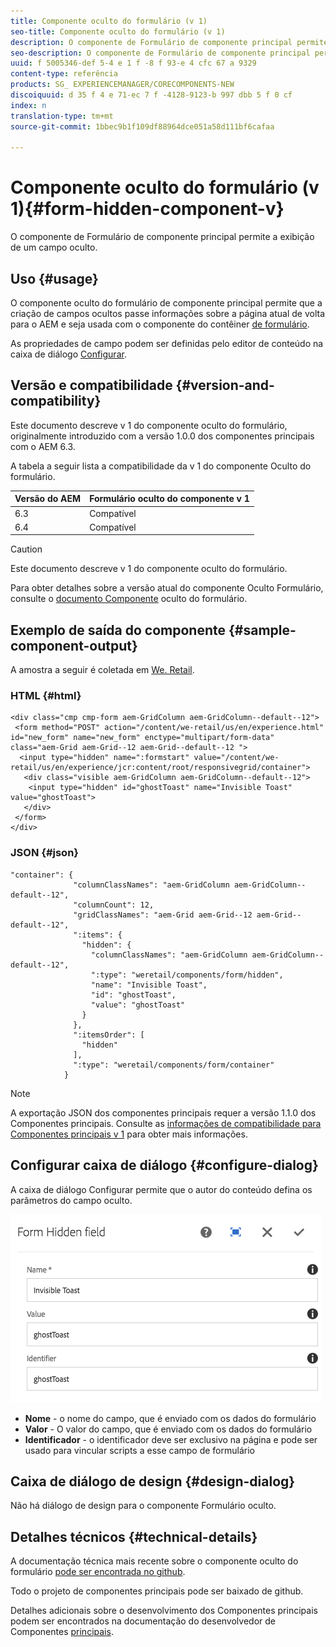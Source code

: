 ```yaml
---
title: Componente oculto do formulário (v 1)
seo-title: Componente oculto do formulário (v 1)
description: O componente de Formulário de componente principal permite a exibição de um campo oculto.
seo-description: O componente de Formulário de componente principal permite a exibição de um campo oculto.
uuid: f 5005346-def 5-4 e 1 f -8 f 93-e 4 cfc 67 a 9329
content-type: referência
products: SG_ EXPERIENCEMANAGER/CORECOMPONENTS-NEW
discoiquuid: d 35 f 4 e 71-ec 7 f -4128-9123-b 997 dbb 5 f 0 cf
index: n
translation-type: tm+mt
source-git-commit: 1bbec9b1f109df88964dce051a58d111bf6cafaa

---
```



# Componente oculto do formulário (v 1){#form-hidden-component-v}

O componente de Formulário de componente principal permite a exibição de um campo oculto.

## Uso {#usage}

O componente oculto do formulário de componente principal permite que a criação de campos ocultos passe informações sobre a página atual de volta para o AEM e seja usada com o componente do contêiner [de formulário](form-container.md).

As propriedades de campo podem ser definidas pelo editor de conteúdo na caixa de diálogo [Configurar](#configure-dialog).

## Versão e compatibilidade {#version-and-compatibility}

Este documento descreve v 1 do componente oculto do formulário, originalmente introduzido com a versão 1.0.0 dos componentes principais com o AEM 6.3.

A tabela a seguir lista a compatibilidade da v 1 do componente Oculto do formulário.

| Versão do AEM | Formulário oculto do componente v 1 |
|--- |--- |
| 6.3 | Compatível |
| 6.4 | Compatível |

>[!CAUTION]
>
>Este documento descreve v 1 do componente oculto do formulário.
>
>Para obter detalhes sobre a versão atual do componente Oculto Formulário, consulte o [documento Componente](form-hidden.md) oculto do formulário.

## Exemplo de saída do componente {#sample-component-output}

A amostra a seguir é coletada em [We. Retail](https://helpx.adobe.com/experience-manager/6-4/sites/developing/using/we-retail.html).

### HTML {#html}

```
<div class="cmp cmp-form aem-GridColumn aem-GridColumn--default--12">
 <form method="POST" action="/content/we-retail/us/en/experience.html" id="new_form" name="new_form" enctype="multipart/form-data" class="aem-Grid aem-Grid--12 aem-Grid--default--12 ">
  <input type="hidden" name=":formstart" value="/content/we-retail/us/en/experience/jcr:content/root/responsivegrid/container">
   <div class="visible aem-GridColumn aem-GridColumn--default--12">
    <input type="hidden" id="ghostToast" name="Invisible Toast" value="ghostToast">
   </div>
 </form>
</div>
```

### JSON {#json}

```
"container": {
              "columnClassNames": "aem-GridColumn aem-GridColumn--default--12",
              "columnCount": 12,
              "gridClassNames": "aem-Grid aem-Grid--12 aem-Grid--default--12",
              ":items": {
                "hidden": {
                  "columnClassNames": "aem-GridColumn aem-GridColumn--default--12",
                  ":type": "weretail/components/form/hidden",
                  "name": "Invisible Toast",
                  "id": "ghostToast",
                  "value": "ghostToast"
                }
              },
              ":itemsOrder": [
                "hidden"
              ],
              ":type": "weretail/components/form/container"
            }
```

>[!NOTE]
>
>A exportação JSON dos componentes principais requer a versão 1.1.0 dos Componentes principais. Consulte as [informações de compatibilidade para Componentes principais v 1](versions.md#release-history-and-compatibility) para obter mais informações.

## Configurar caixa de diálogo {#configure-dialog}

A caixa de diálogo Configurar permite que o autor do conteúdo defina os parâmetros do campo oculto.

![](assets/chlimage_1-26.png)

* **Nome** - o nome do campo, que é enviado com os dados do formulário
* **Valor** - O valor do campo, que é enviado com os dados do formulário
* **Identificador** - o identificador deve ser exclusivo na página e pode ser usado para vincular scripts a esse campo de formulário

## Caixa de diálogo de design {#design-dialog}

Não há diálogo de design para o componente Formulário oculto.

## Detalhes técnicos {#technical-details}

A documentação técnica mais recente sobre o componente oculto do formulário [pode ser encontrada no github](https://github.com/adobe/aem-core-wcm-components/tree/master/content/src/content/jcr_root/apps/core/wcm/components/form/hidden/v1/hidden).

Todo o projeto de componentes principais pode ser baixado de github.

Detalhes adicionais sobre o desenvolvimento dos Componentes principais podem ser encontrados na documentação do desenvolvedor de Componentes [principais](developing.md).
